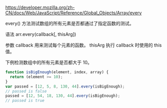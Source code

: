 https://developer.mozilla.org/zh-CN/docs/Web/JavaScript/Reference/Global_Objects/Array/every

every() 方法测试数组的所有元素是否都通过了指定函数的测试。

语法
arr.every(callback[, thisArg])

参数
callback
用来测试每个元素的函数。
thisArg
执行 callback 时使用的 this 值。

下例检测数组中的所有元素是否都大于 10。

```js
function isBigEnough(element, index, array) {
  return (element >= 10);
}
var passed = [12, 5, 8, 130, 44].every(isBigEnough);
// passed is false
passed = [12, 54, 18, 130, 44].every(isBigEnough);
// passed is true
```
